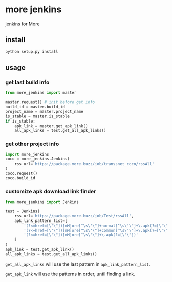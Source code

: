 # more jenkins

jenkins for More

## install

```python
python setup.py install
```

## usage

### get last build info

```python
from more_jenkins import master

master.request() # init before get info
build_id = master.build_id
project_name = master.project_name
is_stable = master.is_stable
if is_stable:
    apk_link = master.get_apk_link()
    all_apk_links = test.get_all_apk_links()
```

### get other project info

```python
import more_jenkins
coco = more_jenkins.Jenkins(
    rss_url='https://package.more.buzz/job/transsnet_coco/rssAll'
)
coco.request()
coco.build_id
```

### customize apk download link finder

```python
from more_jenkins import Jenkins

test = Jenkins(
    rss_url='https://package.more.buzz/job/Test/rssAll',
    apk_link_pattern_list=[
        '(?<=href=[\'\"])[mM]ore[^\s\'\"]+normal[^\s\'\"]+\.apk(?=[\'\"])',
        '(?<=href=[\'\"])[mM]ore[^\s\'\"]+common[^\s\'\"]+\.apk(?=[\'\"])',
        '(?<=href=[\'\"])[mM]ore[^\s\'\"]+\.apk(?=[\'\"])'
    ]
)
apk_link = test.get_apk_link()
all_apk_links = test.get_all_apk_links()
```

`get_all_apk_links` will use the last pattern in `apk_link_pattern_list`.

`get_apk_link` will use the patterns in order, until finding a link.

